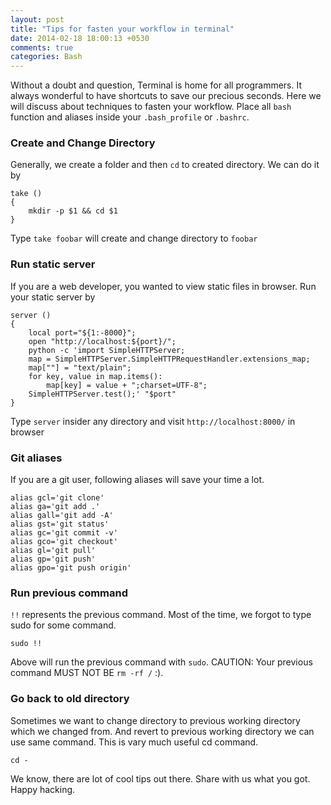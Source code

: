 ```yaml
---
layout: post
title: "Tips for fasten your workflow in terminal"
date: 2014-02-18 18:00:13 +0530
comments: true
categories: Bash
---
```


Without a doubt and question, Terminal is home for all programmers.
It always wonderful to have shortcuts to save our precious seconds.
Here we will discuss about techniques to fasten your workflow.
Place all `bash` function and aliases inside your `.bash_profile` or `.bashrc`.

### Create and Change Directory

Generally, we create a folder and then `cd` to created directory.
We can do it by

    take ()
    {
        mkdir -p $1 && cd $1
    }

Type `take foobar` will create and change directory to `foobar`

### Run static server

If you are a web developer, you wanted to view static files in browser.
Run your static server by

    server ()
    {
        local port="${1:-8000}";
        open "http://localhost:${port}/";
        python -c 'import SimpleHTTPServer;
        map = SimpleHTTPServer.SimpleHTTPRequestHandler.extensions_map;
        map[""] = "text/plain";
        for key, value in map.items():
            map[key] = value + ";charset=UTF-8";
        SimpleHTTPServer.test();' "$port"
    }

Type `server` insider any directory and visit `http://localhost:8000/` in browser

### Git aliases

If you are a git user, following aliases will save your time a lot.

    alias gcl='git clone'
    alias ga='git add .'
    alias gall='git add -A'
    alias gst='git status'
    alias gc='git commit -v'
    alias gco='git checkout'
    alias gl='git pull'
    alias gp='git push'
    alias gpo='git push origin'

### Run previous command

`!!` represents the previous command. Most of the time, we forgot to type sudo for
some command.

    sudo !!

Above will run the previous command with `sudo`. CAUTION: Your previous command MUST NOT BE
 `rm -rf /` :).

### Go back to old directory

Sometimes we want to change directory to previous working directory which we changed from. And revert to previous working directory we can use same command. This is vary much useful cd command.

    cd -


We know, there are lot of cool tips out there. Share with us what you got.
Happy hacking.

